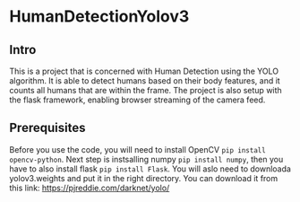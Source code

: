 # HumanDetectionYolov3

## Intro

This is a project that is concerned with Human Detection using the YOLO algorithm. It is able to detect humans based on their body features, and it counts all humans that
are within the frame. The project is also setup with the flask framework, enabling browser streaming of the camera feed.

## Prerequisites

Before you use the code, you will need to install OpenCV ```pip install opencv-python```. Next step is instsalling numpy ```pip install numpy```, then you have to also install flask ```pip install Flask```. You will aslo need to downloada yolov3.weights and put it in the right directory. You can download it from this link: 
https://pjreddie.com/darknet/yolo/


